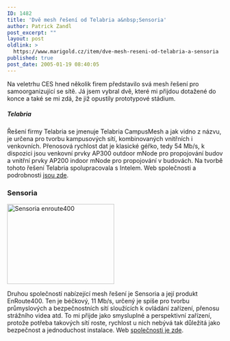 ```yaml
---
ID: 1482
title: 'Dvě mesh řešení od Telabria a&nbsp;Sensoria'
author: Patrick Zandl
post_excerpt: ""
layout: post
oldlink: >
  https://www.marigold.cz/item/dve-mesh-reseni-od-telabria-a-sensoria
published: true
post_date: 2005-01-19 08:40:05
---
```

<p>Na veletrhu CES hned několik firem představilo svá mesh řešení pro samoorganizující se sítě. Já jsem vybral dvě, které mi přijdou dotažené do konce a také se mi zdá, že již opustily prototypové stádium. </p>

<h5>Telabria</h5>
<p>Řešení firmy Telabria se jmenuje Telabria CampusMesh a jak vidno z názvu, je určena pro tvorbu kampusových sítí, kombinovaných vnitřních i venkovních. Přenosová rychlost dat je klasické géřko, tedy 54 Mb/s, k dispozici jsou venkovní prvky AP300 outdoor mNode pro propojování budov a vnitřní prvky AP200 indoor mNode pro propojování v budovách. Na tvorbě tohoto řešení Telabria spolupracovala s Intelem. Web společnosti a podrobnosti <a href="http://www.telabria.com/">jsou zde</a>.</p>

<h3>Sensoria</h3>
	<div class="rightbox"><img src="/wp-content/uploads/1/20050119-enroute400-s.jpg" alt="Sensoria enroute400" width="250" height="187" /></div>
<p>Druhou společností nabízející mesh řešení je Sensoria a její produkt EnRoute400. Ten je béčkový, 11 Mb/s, určený je spíše pro tvorbu průmyslových a bezpečnostních sítí sloužících k ovládání zařízení, přenosu strážního videa atd. To mi přijde jako smysluplné a perspektivní zařízení, protože potřeba takových sítí roste, rychlost u nich nebývá tak důležitá jako bezpečnost a jednoduchost instalace. Web <a href="http://www.sensoria.com/">společnosti je zde</a>.
</p>
